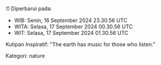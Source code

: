 ⏰ Diperbarui pada:
- WIB: Senin, 16 September 2024 23.30.56 UTC
- WITA: Selasa, 17 September 2024 00.30.56 UTC
- WIT: Selasa, 17 September 2024 01.30.56 UTC

Kutipan Inspiratif:
"The earth has music for those who listen."


Kategori: nature

